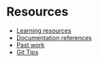 # Resources

- [Learning resources](learning-resources.md)
- [Documentation references](doc-references.md)
- [Past work](past-work.md)
- [Git Tips](git-tips.md)

